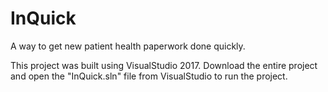 # InQuick
A way to get new patient health paperwork done quickly.

This project was built using VisualStudio 2017. Download the entire project and open the "InQuick.sln" file from VisualStudio to run the project.

